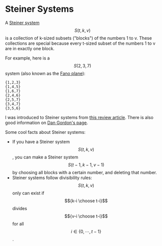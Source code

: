 # Steiner Systems

A [Steiner system](https://en.wikipedia.org/wiki/Steiner_system) $$S(t,k,v)$$ is a collection of k-sized subsets ("blocks") of the numbers 1 to v. These collections are special because every t-sized subset of the numbers 1 to v are in exactly one block.

For example, here is a $$S(2,3,7)$$ system (also known as the [Fano plane](https://en.wikipedia.org/wiki/Fano_plane)):
```
{1,2,3}
{1,4,5}
{1,6,7}
{2,4,6}
{2,5,7}
{3,4,7}
{3,5,6}
```

I was introduced to Steiner systems from [this review article](https://dl.acm.org/doi/10.1145/66443.66446). There is also good information on [Dan Gordon's page](https://www.dmgordon.org/steiner/).

Some cool facts about Steiner systems:
* If you have a Steiner system $$S(t,k,v)$$, you can make a Steiner system $$S(t-1, k-1, v-1)$$ by choosing all blocks with a certain number, and deleting that number.
* Steiner systems follow divisibility rules: $$S(t,k,v)$$ only can exist if $${k-i \choose t-i}$$ divides $${v-i \choose t-i}$$ for all $$i \in \{0,\cdots,t-1\}$$.